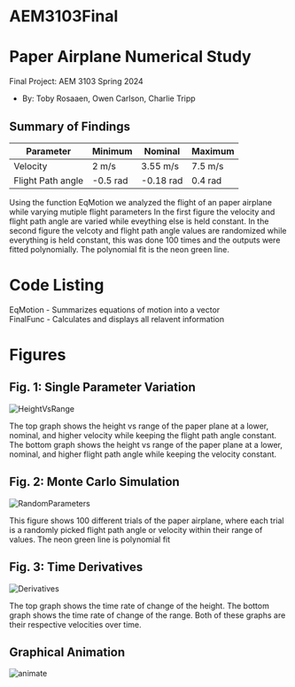 # AEM3103Final
  # Paper Airplane Numerical Study
  Final Project: AEM 3103 Spring 2024

  - By: Toby Rosaaen, Owen Carlson, Charlie Tripp

  ## Summary of Findings

  | Parameter         | Minimum   | Nominal   | Maximum | 
  |-------------------|-----------|-----------|---------|
  | Velocity          |  2 m/s    | 3.55 m/s  | 7.5 m/s |
  | Flight Path angle | -0.5 rad  | -0.18 rad | 0.4 rad |
  
  


  Using the function EqMotion we analyzed the flight of an paper airplane while varying mutiple flight parameters
  In the first figure the velocity and flight path angle are varied while eveything else is held constant.
  In the second figure the velcoty and flight path angle values are randomized while everything is held constant,
  this was done 100 times and the outputs were fitted polynomially. The polynomial fit is the neon green line. 

  # Code Listing
  <p> EqMotion - Summarizes equations of motion into a vector <br> FinalFunc - Calculates and displays all relavent information </p>

  # Figures

  ## Fig. 1: Single Parameter Variation
![HeightVsRange](https://github.com/TobyRosaaen/AEM3103Final/assets/167818556/5acdf430-79f4-4e8d-a9ce-b437a52a7778)

The top graph shows the height vs range of the paper plane at a lower, nominal, and higher velocity while keeping the flight path angle constant. The bottom graph shows the height vs range of the paper plane at a lower, nominal, and higher flight path angle while keeping the velocity constant.

  ## Fig. 2: Monte Carlo Simulation
![RandomParameters](https://github.com/TobyRosaaen/AEM3103Final/assets/167818556/6b73c09a-5194-4510-bb78-2744c3bcc5af)


 This figure shows 100 different trials of the paper airplane, where each trial is a randomly picked flight path angle or velocity within their range of values. The neon green line is polynomial fit

 ## Fig. 3: Time Derivatives
![Derivatives](https://github.com/TobyRosaaen/AEM3103Final/assets/167818556/343ecd16-4b2e-47ef-a5d3-414ee8e85757)

The top graph shows the time rate of change of the height. The bottom graph shows the time rate of change of the range. Both of these graphs are their respective velocities over time.

  ## Graphical Animation
![animate](https://github.com/TobyRosaaen/AEM3103Final/assets/167818556/dd8962b6-fc71-41e0-ad64-b5d9783edcfb)

